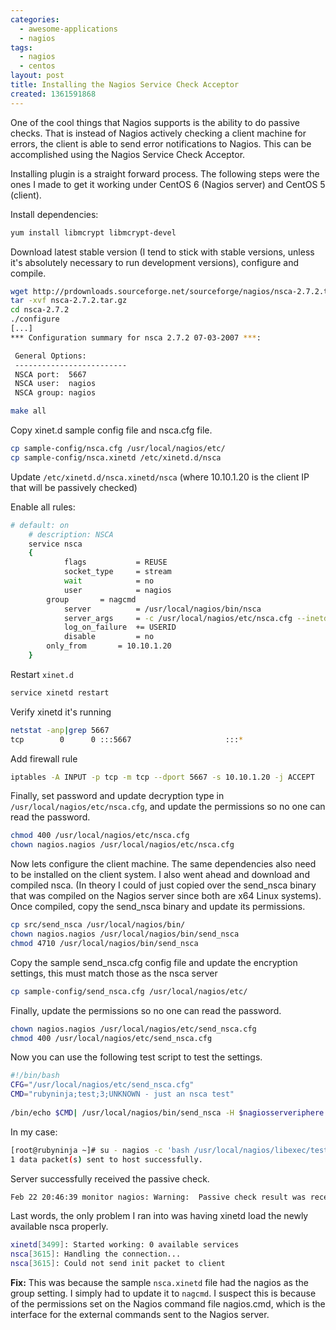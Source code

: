 ```yaml
---
categories:
  - awesome-applications
  - nagios
tags:
  - nagios
  - centos
layout: post
title: Installing the Nagios Service Check Acceptor
created: 1361591868
---
```


One of the cool things that Nagios supports is the ability to do passive checks. That is instead of Nagios actively checking a client machine for errors, the client is able to send error notifications to Nagios. This can be accomplished using the Nagios Service Check Acceptor.

Installing plugin is a straight forward process. The following steps were the ones I made to get it working under CentOS 6 (Nagios server) and CentOS 5 (client).

Install dependencies:

```bash
yum install libmcrypt libmcrypt-devel
```

Download latest stable version (I tend to stick with stable versions, unless it's absolutely necessary to run development versions), configure and compile.

```bash
wget http://prdownloads.sourceforge.net/sourceforge/nagios/nsca-2.7.2.tar.gz
tar -xvf nsca-2.7.2.tar.gz
cd nsca-2.7.2
./configure
[...]
*** Configuration summary for nsca 2.7.2 07-03-2007 ***:

 General Options:
 -------------------------
 NSCA port:  5667
 NSCA user:  nagios
 NSCA group: nagios

make all
```

Copy xinet.d sample config file and nsca.cfg file.

```bash
cp sample-config/nsca.cfg /usr/local/nagios/etc/
cp sample-config/nsca.xinetd /etc/xinetd.d/nsca
```

Update `/etc/xinetd.d/nsca.xinetd/nsca` (where 10.10.1.20 is the client IP that will be passively checked)

<!-- markdownlint-disable -->
Enable all rules:
```bash
# default: on
	# description: NSCA
	service nsca
	{
        	flags           = REUSE
	        socket_type     = stream        
        	wait            = no
	        user            = nagios
		group		= nagcmd
        	server          = /usr/local/nagios/bin/nsca
	        server_args     = -c /usr/local/nagios/etc/nsca.cfg --inetd
        	log_on_failure  += USERID
	        disable         = no
		only_from       = 10.10.1.20
	}
```
<!-- markdownlint-enable -->

Restart `xinet.d`

```bash
service xinetd restart
```

Verify xinetd it's running

```bash
netstat -anp|grep 5667
tcp        0      0 :::5667                     :::*                        LISTEN      30008/xinetd 
```

Add firewall rule

```bash
iptables -A INPUT -p tcp -m tcp --dport 5667 -s 10.10.1.20 -j ACCEPT
```

Finally, set password and update decryption type in `/usr/local/nagios/etc/nsca.cfg`, and update the permissions so no one can read the password.

```bash
chmod 400 /usr/local/nagios/etc/nsca.cfg
chown nagios.nagios /usr/local/nagios/etc/nsca.cfg
```

Now lets configure the client machine. The same dependencies also need to be installed on the client system. I also went ahead and download and compiled nsca. (In theory I could of just copied over the send_nsca binary that was compiled on the Nagios server since both are x64 Linux systems). Once compiled, copy the send_nsca binary and update its permissions.

```bash
cp src/send_nsca /usr/local/nagios/bin/
chown nagios.nagios /usr/local/nagios/bin/send_nsca
chmod 4710 /usr/local/nagios/bin/send_nsca
```

Copy the sample send_nsca.cfg config file and update the encryption settings, this must match those as the nsca server

```bash
cp sample-config/send_nsca.cfg /usr/local/nagios/etc/
```

Finally, update the permissions so no one can read the password.

```bash
chown nagios.nagios /usr/local/nagios/etc/send_nsca.cfg 
chmod 400 /usr/local/nagios/etc/send_nsca.cfg 
```

Now you can use the following test script to test the settings.

```bash
#!/bin/bash
CFG="/usr/local/nagios/etc/send_nsca.cfg"
CMD="rubyninja;test;3;UNKNOWN - just an nsca test"
 
/bin/echo $CMD| /usr/local/nagios/bin/send_nsca -H $nagiosserveriphere -d ';' -c $CFG
```

In my case:

```bash
[root@rubyninja ~]# su - nagios -c 'bash /usr/local/nagios/libexec/test_nsca'
1 data packet(s) sent to host successfully.
```

Server successfully received the passive check.

```bash
Feb 22 20:46:39 monitor nagios: Warning:  Passive check result was received for service 'test' on host 'rubyninja', but the service could not be found!
```

Last words, the only problem I ran into was having xinetd load the newly available nsca properly.

```bash
xinetd[3499]: Started working: 0 available services
nsca[3615]: Handling the connection...
nsca[3615]: Could not send init packet to client
```

**Fix:** This was because the sample `nsca.xinetd` file had the nagios as the group setting. I simply had to update it to `nagcmd`. I suspect this is because of the permissions set on the Nagios command file nagios.cmd, which is the interface for the external commands sent to the Nagios server.
